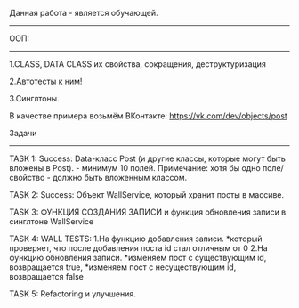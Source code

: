 Данная работа - является обучающей. 
_____________________________________

ООП:
_____________________________________

1.CLASS, DATA CLASS их свойства, сокращения, деструктуризация

2.Aвтотесты к ним! 

3.Синглтоны.

В качестве примера возьмём ВКонтакте: https://vk.com/dev/objects/post

Задачи
_______________________________________________________________________________
TASK 1: Success: Data-класс Post (и другие классы, которые могут быть вложены в Post). - минимум 10 полей.
Примечание: хотя бы одно поле/свойство - должно быть вложенным классом.

TASK 2: Success: Объект WallService, который хранит посты в массиве. 


TASK 3: ФУНКЦИЯ СОЗДАНИЯ ЗАПИСИ и функция обновления записи в синглтоне WallService


TASK 4: WALL TESTS:
 1.На функцию добавления записи.
  *который проверяет, что после добавления поста id стал отличным от 0
 2.На функцию обновления записи.
  *изменяем пост с существующим id, возвращается true,
  *изменяем пост с несуществующим id, возвращается false

  
TASK 5: Refactoring и улучшения.
